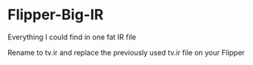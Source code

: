# Flipper-Big-IR
Everything I could find in one fat IR file


Rename to tv.ir and replace the previously used tv.ir file on your Flipper
